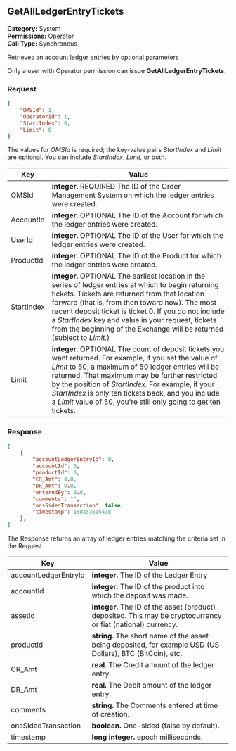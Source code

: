 ## GetAllLedgerEntryTickets

**Category:** System<br />**Permissions:** Operator<br />**Call Type:** Synchronous

Retrieves an account ledger entries by optional parameters

Only a user with Operator permission can issue **GetAllLedgerEntryTickets.**

### Request

```json
{
    "OMSId": 1,
    "OperatorId": 1,
    "StartIndex": 0,
    "Limit": 0
}
```

The values for *OMSId* is required; the key-value pairs *StartIndex* and *Limit* are optional. You can include *StartIndex*, *Limit,* or both.

| Key            | Value                                                        |
| -------------- | ------------------------------------------------------------ |
| OMSId          | **integer.** REQUIRED The ID of the Order Management System on which the ledger entries were created. |
| AccountId      | **integer.** OPTIONAL The ID of the Account for which the ledger entries were created. |
| UserId         | **integer.** OPTIONAL The ID of the User for which the ledger entries were created. |
| ProductId      | **integer.** OPTIONAL The ID of the Product for which the ledger entries were created. |
| StartIndex     | **integer.** OPTIONAL The earliest location in the series of ledger entries at which to begin returning tickets. Tickets are returned from that location forward (that is, from then toward now). The most recent deposit ticket is ticket 0. If you do not include a *StartIndex* key and value in your request, tickets from the beginning of the Exchange will be returned (subject to *Limit.*) |
| Limit          | **integer.** OPTIONAL The count of deposit tickets you want returned. For example, if you set the value of *Limit* to 50, a maximum of 50 ledger entries will be returned. That maximum may be further restricted by the position of *StartIndex.* For example, if your *StartIndex* is only ten tickets back, and you include a *Limit* value of 50, you're still only going to get ten tickets. |

### Response

```json
[
    {
        "accountLedgerEntryId": 0,
        "accountId": 0,
        "productId": 0,
        "CR_Amt": 0.0,
        "DR_Amt": 0.0,
        "enteredBy": 0.0,
        "comments": "",
        "onsSidedTransaction": false,
        "timestamp": 158153615438
    },
]
```

The Response returns an array of ledger entries matching the criteria set in the Request.

| Key             | Value                                                        |
| --------------- | ------------------------------------------------------------ |
| accountLedgerEntryId  | **integer.** The ID of the Ledger Entry |
| accountId       | **integer.** The ID of the product into which the deposit was made. |
| assetId         | **integer.** The ID of the asset (product) deposited. This may be cryptocurrency or fiat (national) currency. |
| productId       | **string.** The short name of the asset being deposited, for example USD (US Dollars), BTC (BitCoin), etc. |
| CR_Amt          | **real.** The Credit amount of the ledger entry. |
| DR_Amt           | **real.** The Debit amount of the ledger entry. |
| comments     | **string.** The Comments entered at time of creation. |
| onsSidedTransaction       | **boolean.** One-sided (false by default). |
| timestamp | **long integer.** epoch milliseconds. |

